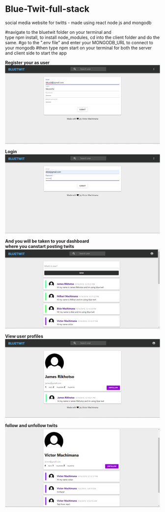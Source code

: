# Blue-Twit-full-stack
social media website for twitts - made using react node js and mongodb

#navigate to the bluetwit folder on your terminal and <br/> type npm install, to install node_modules, cd into the client folder and do the same.
#go to the ".env file" and enter your MONGODB_URL to connect to your mongodb
#then type npm start on your terminal for both the server and client side to start the app

<b>Register your as user</b>
![](ReadMe.md/Screenshot%20(5818).png)

<b>Login</b>
![](ReadMe.md/Screenshot%20(5819).png)

<b>And you will be taken to your dashboard</b><br/>
<b>where you canstart posting twits</b>
![](ReadMe.md/Screenshot%20(5815).png)

<b>View user profiles</b>
![](ReadMe.md/Screenshot%20(5811).png)

<b>follow and unfollow twits</b>
![](ReadMe.md/Screenshot%20(5814).png)
